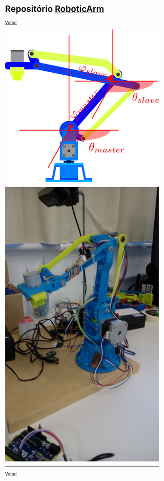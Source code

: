 # Repositório [RoboticArm](https://github.com/LPAE/lpae.github.io/tree/master/projetos/RoboticArm)

[Voltar](https://lpae.github.io/)

![](./Simulation/fundamentals/arm_1.png)

![20190219_164424](./imagens/20190219_164424.jpg)

---
[Voltar](https://lpae.github.io/)

